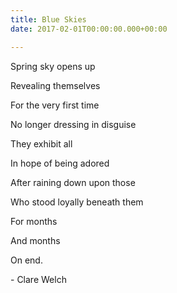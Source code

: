 ```yaml
---
title: Blue Skies
date: 2017-02-01T00:00:00.000+00:00

---
```

  
Spring sky opens up

Revealing themselves

For the very first time

No longer dressing in disguise

They exhibit all

In hope of being adored

After raining down upon those

Who stood loyally beneath them

For months

And months

On end.

\- Clare Welch